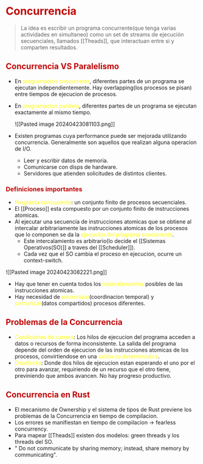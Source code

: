 # <span style="color:#c00000">Concurrencia</span> 
> La idea es escribir un programa concurrente(que tenga varias actividades en simultaneo) como un set de streams de ejecución secuenciales, llamados [[Theads]], que interactuan entre si y comparten resultados.

## <span style="color:#c00000">Concurrencia VS Paralelismo</span> 

- En <span style="color:#ffff00">programacion concurrente</span>, diferentes partes de un programa se ejecutan independientemente. Hay overlapping(los procesos se pisan) entre tiempos de ejecucion de procesos.
- En <span style="color:#ffff00">programacion paralela</span>, diferentes partes de un programa se ejecutan exactamente al mismo tiempo.

	![[Pasted image 20240423081103.png]]

- Existen programas cuya performance puede ser mejorada utilizando concurrencia. Generalmente son aquellos que realizan alguna operacion de I/O.
	- Leer y escribir datos de memoria.
	- Comunicarse con disps de hardware.
	- Servidores que atienden solicitudes de distintos clientes.


### <span style="color:#c00000">Definiciones importantes</span> 
- <span style="color:#ffff00">Programa concurrente</span>: un conjunto finito de procesos secuenciales.
- El [[Proceso]] esta compuesto por un conjunto finito de instrucciones atomicas.
- Al ejecutar una secuencia de instrucciones atomicas que se obtiene al intercalar arbitrariamente las instrucciones atomicas de los procesos que lo componen se da la <span style="color:#ffff00">ejecucion del programa concurrente</span>. 
	- Este intercalamiento es arbitrario(lo decide el [[Sistemas Operativos(SO)]] a traves del [[Scheduler]]).
	- Cada vez que el SO cambia el proceso en ejecucion, ocurre un context-switch.


![[Pasted image 20240423082221.png]]

- Hay que tener en cuenta todos los <span style="color:#ffff00">intercalamientos</span> posibles de las instrucciones atomicas.
- Hay necesidad de <span style="color:#ffff00">sincronizar</span>(coordinacion temporal) y <span style="color:#ffff00">comunicar</span>(datos compartidos) procesos diferentes.

## <span style="color:#c00000">Problemas de la Concurrencia</span> 
- <span style="color:#ffff00">Condiciones de carrera</span>: Los hilos de ejecucion del programa acceden a datos o recursos de forma inconsistente. La salida del programa depende del orden de ejecucion de las instrucciones atomicas de los procesos, convirtiendose en una <span style="color:#ffff00">salida no deterministica</span>.
- <span style="color:#ffff00">Deadlocks</span>: Donde dos hilos de ejecucion estan esperando el uno por el otro para avanzar, requiriendo de un recurso que el otro tiene, previniendo que ambos avancen. No hay progreso productivo.

## <span style="color:#c00000">Concurrencia en Rust</span> 
- El mecanismo de Ownership y el sistema de tipos de Rust previene los problemas de la Concurrencia en tiempo de compilacion.
- Los errores se manifiestan en tiempo de compilacion -> fearless concurrency.
- Para mapear [[Theads]] existen dos modelos: green threads y los threads del SO.
- " Do not communicate by sharing memory; instead, share memory by communicating".